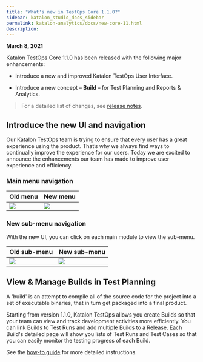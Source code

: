 ```yaml
---
title: "What's new in TestOps Core 1.1.0?" 
sidebar: katalon_studio_docs_sidebar
permalink: katalon-analytics/docs/new-core-11.html
description:
---
```

**March 8, 2021**

Katalon TestOps Core 1.1.0 has been released with the following major enhancements: 

- Introduce a new and improved Katalon TestOps User Interface.

- Introduce a new concept – **Build** – for Test Planning and Reports & Analytics.

> For a detailed list of changes, see [release notes](/katalon-analytics/docs/core-1.x.html).

## Introduce the new UI and navigation

Our Katalon TestOps team is trying to ensure that every user has a great experience using the product. That’s why we always find ways to continually improve the experience for our users. Today we are excited to announce the enhancements our team has made to improve user experience and efficiency.

### Main menu navigation

| **Old menu**                                                                                                     | **New menu**                                                                                                     |
|---------------------------------------------------------------------------------------------------------------------|---------------------------------------------------------------------------------------------------------------------|
| ![](https://github.com/katalon-studio/docs-images/raw/master/katalon-analytics/docs/new-core-11/old-menu.png) | ![](https://github.com/katalon-studio/docs-images/raw/master/katalon-analytics/docs/new-core-11/new-menu-nav.png) |

### New sub-menu navigation

With the new UI, you can click on each main module to view the sub-menu.

| **Old sub-menu**                                                                                                     | **New sub-menu**                                                                                                     |
|---------------------------------------------------------------------------------------------------------------------|---------------------------------------------------------------------------------------------------------------------|
| ![](https://github.com/katalon-studio/docs-images/raw/master/katalon-analytics/docs/new-core-11/old-submenu.png ) | ![](https://github.com/katalon-studio/docs-images/raw/master/katalon-analytics/docs/new-core-11/new-submenu.png ) |

## View & Manage Builds in Test Planning

A 'build' is an attempt to compile all of the source code for the project into a set of executable binaries, that in turn get packaged into a final product.

Starting from version 1.1.0, Katalon TestOps allows you create Builds so that your team can view and track development activities more efficiently. You can link Builds to Test Runs and add multiple Builds to a Release. Each Build's detailed page will show you lists of Test Runs and Test Cases so that you can easily monitor the testing progress of each Build.

See the [how-to guide](/katalon-analytics/docs/kt-build.html
) for more detailed instructions.
